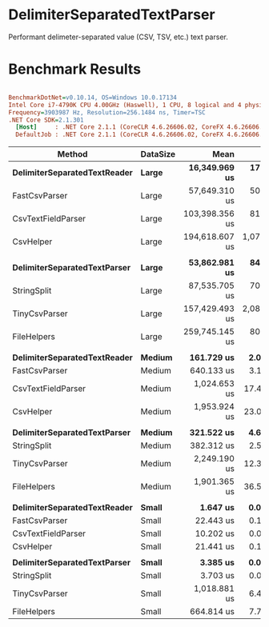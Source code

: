 # DelimiterSeparatedTextParser
Performant delimeter-separated value (CSV, TSV, etc.) text parser.

# Benchmark Results
``` ini

BenchmarkDotNet=v0.10.14, OS=Windows 10.0.17134
Intel Core i7-4790K CPU 4.00GHz (Haswell), 1 CPU, 8 logical and 4 physical cores
Frequency=3903987 Hz, Resolution=256.1484 ns, Timer=TSC
.NET Core SDK=2.1.301
  [Host]     : .NET Core 2.1.1 (CoreCLR 4.6.26606.02, CoreFX 4.6.26606.05), 64bit RyuJIT
  DefaultJob : .NET Core 2.1.1 (CoreCLR 4.6.26606.02, CoreFX 4.6.26606.05), 64bit RyuJIT


```
|                       Method | DataSize |           Mean |         Error |        StdDev | Scaled | ScaledSD |      Gen 0 |     Gen 1 |     Gen 2 |   Allocated |
|----------------------------- |--------- |---------------:|--------------:|--------------:|-------:|---------:|-----------:|----------:|----------:|------------:|
| **DelimiterSeparatedTextReader** |    **Large** |  **16,349.969 us** |   **178.4392 us** |   **166.9121 us** |   **1.00** |     **0.00** |          **-** |         **-** |         **-** |         **0 B** |
|                FastCsvParser |    Large |  57,649.310 us |   504.1050 us |   446.8759 us |   3.53 |     0.04 | 11437.5000 |  187.5000 |         - |  48360656 B |
|           CsvTextFieldParser |    Large | 103,398.356 us |   812.2300 us |   759.7604 us |   6.32 |     0.08 | 44437.5000 |         - |         - | 186400144 B |
|                    CsvHelper |    Large | 194,618.607 us | 1,076.8708 us | 1,007.3055 us |  11.90 |     0.13 | 42312.5000 |         - |         - | 177611728 B |
|                              |          |                |               |               |        |          |            |           |           |             |
| **DelimiterSeparatedTextParser** |    **Large** |  **53,862.981 us** |   **840.9631 us** |   **745.4918 us** |   **1.00** |     **0.00** |  **2812.5000** | **1500.0000** |  **500.0000** |  **16498940 B** |
|                  StringSplit |    Large |  87,535.705 us |   701.1808 us |   655.8849 us |   1.63 |     0.02 | 19562.5000 | 4562.5000 | 1500.0000 |  88000046 B |
|                TinyCsvParser |    Large | 157,429.493 us | 2,083.2643 us | 1,948.6865 us |   2.92 |     0.05 | 64875.0000 | 4250.0000 | 1000.0000 |  25674400 B |
|                  FileHelpers |    Large | 259,745.145 us |   804.0339 us |   752.0937 us |   4.82 |     0.07 | 15187.5000 | 6500.0000 | 2062.5000 |  85322480 B |
|                              |          |                |               |               |        |          |            |           |           |             |
| **DelimiterSeparatedTextReader** |   **Medium** |     **161.729 us** |     **2.0281 us** |     **1.8971 us** |   **1.00** |     **0.00** |          **-** |         **-** |         **-** |         **0 B** |
|                FastCsvParser |   Medium |     640.133 us |     3.1721 us |     2.4766 us |   3.96 |     0.05 |   166.0156 |   83.0078 |   83.0078 |    815328 B |
|           CsvTextFieldParser |   Medium |   1,024.653 us |    17.4747 us |    16.3458 us |   6.34 |     0.12 |   443.3594 |         - |         - |   1864144 B |
|                    CsvHelper |   Medium |   1,953.924 us |    23.0131 us |    21.5265 us |  12.08 |     0.19 |   425.7813 |         - |         - |   1789016 B |
|                              |          |                |               |               |        |          |            |           |           |             |
| **DelimiterSeparatedTextParser** |   **Medium** |     **321.522 us** |     **4.6362 us** |     **4.3367 us** |   **1.00** |     **0.00** |    **38.0859** |    **1.4648** |         **-** |    **160840 B** |
|                  StringSplit |   Medium |     382.312 us |     2.5442 us |     2.2554 us |   1.19 |     0.02 |   190.4297 |   47.3633 |         - |    879984 B |
|                TinyCsvParser |   Medium |   2,249.190 us |    12.3942 us |    10.9871 us |   7.00 |     0.10 |   500.0000 |  242.1875 |   11.7188 |    330045 B |
|                  FileHelpers |   Medium |   1,901.365 us |    36.5730 us |    39.1327 us |   5.91 |     0.14 |   166.0156 |   82.0313 |         - |    871837 B |
|                              |          |                |               |               |        |          |            |           |           |             |
| **DelimiterSeparatedTextReader** |    **Small** |       **1.647 us** |     **0.0107 us** |     **0.0095 us** |   **1.00** |     **0.00** |          **-** |         **-** |         **-** |         **0 B** |
|                FastCsvParser |    Small |      22.443 us |     0.1352 us |     0.1198 us |  13.62 |     0.10 |    41.6565 |   41.6565 |   41.6565 |    208784 B |
|           CsvTextFieldParser |    Small |      10.202 us |     0.0972 us |     0.0909 us |   6.19 |     0.06 |     4.4708 |         - |         - |     18784 B |
|                    CsvHelper |    Small |      21.441 us |     0.1885 us |     0.1764 us |  13.02 |     0.13 |     6.9885 |         - |         - |     29392 B |
|                              |          |                |               |               |        |          |            |           |           |             |
| **DelimiterSeparatedTextParser** |    **Small** |       **3.385 us** |     **0.0255 us** |     **0.0238 us** |   **1.00** |     **0.00** |     **0.4768** |         **-** |         **-** |      **2008 B** |
|                  StringSplit |    Small |       3.703 us |     0.0244 us |     0.0228 us |   1.09 |     0.01 |     2.0905 |         - |         - |      8784 B |
|                TinyCsvParser |    Small |   1,018.881 us |     6.4023 us |     5.6755 us | 301.01 |     2.60 |    25.3906 |   12.6953 |    0.9766 |     76532 B |
|                  FileHelpers |    Small |     664.814 us |     7.7928 us |     6.5074 us | 196.41 |     2.28 |     6.8359 |    2.9297 |         - |     31812 B |
